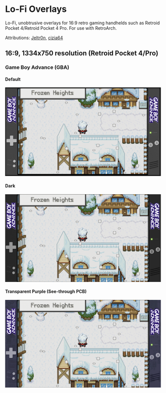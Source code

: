 # Lo-Fi Overlays
Lo-Fi, unobtrusive overlays for 16:9 retro gaming handhelds such as Retroid Pocket 4/Retroid Pocket 4 Pro. For use with RetroArch.  
  
Attributions: [Jeltr0n](https://github.com/Jeltr0n/Retro-Overlays), [cizia64](https://github.com/cizia64/CrossMix-OS)

## 16:9, 1334x750 resolution (Retroid Pocket 4/Pro) ##
### Game Boy Advance (GBA) ###
#### Default ####
<img src="preview/gba.png" alt="gba" width="600px">

#### Dark ####
<img src="preview/gba-dark.png" alt="gba-dark" width="600px">

#### Transparent Purple (See-through PCB) ####
<img src="preview/gba-transparent-purple.png" alt="gba-transparent-purple" width="1200px">


